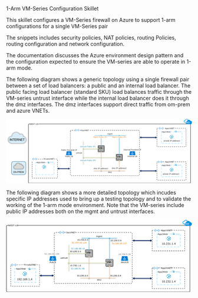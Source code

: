 
1-Arm VM-Series Configuration Skillet

This skillet configures a VM-Series firewall on Azure to support 1-arm configurations for a single VM-Series pair

The snippets includes security policies, NAT policies, routing Policies, routing configuration and network configuration.

The documentation discusses the Azure environment design pattern and the configuration expected to ensure the VM-series are able to operate in 1-arm mode.

The following diagram shows a generic topology using a single firewall pair between a set of load balancers: a public and an internal load balancer. The public facing load balancer (standard SKU) load balances traffic through the VM-series untrust interface while the internal load balancer does it through the dmz interfaces. The dmz interfaces support direct traffic from om-prem and azure VNETs.  

![alt_text](https://github.com/icloudusr/azure-1-arm/blob/master/single_pair/1-armgen.png)

The following diagram shows a more detailed topology which incudes specific IP addresses used to bring up a testing topology and to validate the working of the 1-arm mode environment. Note that the VM-series include public IP addresses both on the mgmt and untrust interfaces.

![alt_text](https://github.com/icloudusr/azure-1-arm/blob/master/single_pair/1-armdet.png)